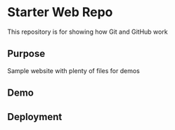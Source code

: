 # Starter Web Repo

This repository is for showing how Git and GitHub work

## Purpose

Sample website with plenty of files for demos

## Demo

## Deployment